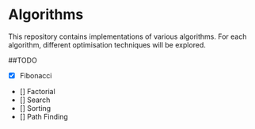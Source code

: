 # Algorithms 
This repository contains implementations of various algorithms. For each algorithm, different optimisation techniques will be explored. 

<!-- The following algorithms are to be implemented: 

1. Simple Recursive 
2. Backtracking 
3. Divide and conquer 
4. Dynamic Programming 
5. Greedy 
6. Branch and Bound
7. Brute Force 
8. Randomized  -->
##TODO 
- [x] Fibonacci
- [] Factorial 
- [] Search
- [] Sorting 
- [] Path Finding
